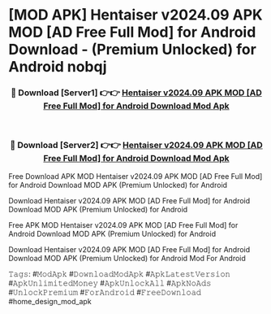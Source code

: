 # [MOD APK] Hentaiser v2024.09 APK MOD [AD Free Full Mod] for Android Download - (Premium Unlocked) for Android nobqj



<div align="center">
<h3>🔴 Download [Server1] 👉👉 <a href="https://momento.my/?title=Hentaiser_v2024.09_APK_MOD_[AD_Free_Full_Mod]_for_Android_Download">Hentaiser v2024.09 APK MOD [AD Free Full Mod] for Android Download Mod Apk</a></h3><br>

<h3>🔴 Download [Server2] 👉👉 <a href="https://momento.my/?title=Hentaiser_v2024.09_APK_MOD_[AD_Free_Full_Mod]_for_Android_Download">Hentaiser v2024.09 APK MOD [AD Free Full Mod] for Android Download Mod Apk</a></h3>
</div>



Free Download APK MOD Hentaiser v2024.09 APK MOD [AD Free Full Mod] for Android Download MOD APK (Premium Unlocked) for Android

Download Hentaiser v2024.09 APK MOD [AD Free Full Mod] for Android Download MOD APK (Premium Unlocked) for Android

Free APK MOD Hentaiser v2024.09 APK MOD [AD Free Full Mod] for Android Download MOD APK (Premium Unlocked) for Android

Download Hentaiser v2024.09 APK MOD [AD Free Full Mod] for Android Download MOD APK (Premium Unlocked) for Android Mod For Android

𝚃𝚊𝚐𝚜: #𝙼𝚘𝚍𝙰𝚙𝚔 #𝙳𝚘𝚠𝚗𝚕𝚘𝚊𝚍𝙼𝚘𝚍𝙰𝚙𝚔 #𝙰𝚙𝚔𝙻𝚊𝚝𝚎𝚜𝚝𝚅𝚎𝚛𝚜𝚒𝚘𝚗 #𝙰𝚙𝚔𝚄𝚗𝚕𝚒𝚖𝚒𝚝𝚎𝚍𝙼𝚘𝚗𝚎𝚢 #𝙰𝚙𝚔𝚄𝚗𝚕𝚘𝚌𝚔𝙰𝚕𝚕 #𝙰𝚙𝚔𝙽𝚘𝙰𝚍𝚜 #𝚄𝚗𝚕𝚘𝚌𝚔𝙿𝚛𝚎𝚖𝚒𝚞𝚖 #𝙵𝚘𝚛𝙰𝚗𝚍𝚛𝚘𝚒𝚍 #𝙵𝚛𝚎𝚎𝙳𝚘𝚠𝚗𝚕𝚘𝚊𝚍 #home_design_mod_apk
